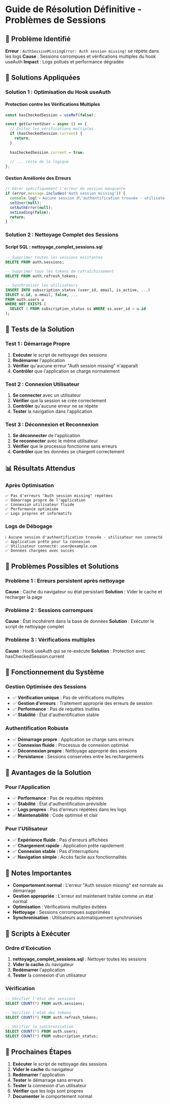 # Guide de Résolution Définitive - Problèmes de Sessions

## 🚨 Problème Identifié

**Erreur** : `AuthSessionMissingError: Auth session missing!` se répète dans les logs
**Cause** : Sessions corrompues et vérifications multiples du hook useAuth
**Impact** : Logs pollués et performance dégradée

## 🎯 Solutions Appliquées

### Solution 1 : Optimisation du Hook useAuth

#### Protection contre les Vérifications Multiples
```typescript
const hasCheckedSession = useRef(false);

const getCurrentUser = async () => {
  // Éviter les vérifications multiples
  if (hasCheckedSession.current) {
    return;
  }
  
  hasCheckedSession.current = true;
  
  // ... reste de la logique
};
```

#### Gestion Améliorée des Erreurs
```typescript
// Gérer spécifiquement l'erreur de session manquante
if (error.message.includes('Auth session missing')) {
  console.log('ℹ️ Aucune session d\'authentification trouvée - utilisateur non connecté');
  setUser(null);
  setAuthError(null);
  setLoading(false);
  return;
}
```

### Solution 2 : Nettoyage Complet des Sessions

#### Script SQL : nettoyage_complet_sessions.sql
```sql
-- Supprimer toutes les sessions existantes
DELETE FROM auth.sessions;

-- Supprimer tous les tokens de rafraîchissement
DELETE FROM auth.refresh_tokens;

-- Synchroniser les utilisateurs
INSERT INTO subscription_status (user_id, email, is_active, ...)
SELECT u.id, u.email, false, ...
FROM auth.users u
WHERE NOT EXISTS (
  SELECT 1 FROM subscription_status ss WHERE ss.user_id = u.id
);
```

## 🧪 Tests de la Solution

### Test 1 : Démarrage Propre
1. **Exécuter** le script de nettoyage des sessions
2. **Redémarrer** l'application
3. **Vérifier** qu'aucune erreur "Auth session missing" n'apparaît
4. **Contrôler** que l'application se charge normalement

### Test 2 : Connexion Utilisateur
1. **Se connecter** avec un utilisateur
2. **Vérifier** que la session se crée correctement
3. **Contrôler** qu'aucune erreur ne se répète
4. **Tester** la navigation dans l'application

### Test 3 : Déconnexion et Reconnexion
1. **Se déconnecter** de l'application
2. **Se reconnecter** avec le même utilisateur
3. **Vérifier** que le processus fonctionne sans erreurs
4. **Contrôler** que les données se chargent correctement

## 📊 Résultats Attendus

### Après Optimisation
```
✅ Pas d'erreurs "Auth session missing" répétées
✅ Démarrage propre de l'application
✅ Connexion utilisateur fluide
✅ Performance optimisée
✅ Logs propres et informatifs
```

### Logs de Débogage
```
ℹ️ Aucune session d'authentification trouvée - utilisateur non connecté
✅ Application prête pour la connexion
✅ Utilisateur connecté: user@example.com
✅ Données chargées avec succès
```

## 🚨 Problèmes Possibles et Solutions

### Problème 1 : Erreurs persistent après nettoyage
**Cause** : Cache du navigateur ou état persistant
**Solution** : Vider le cache et recharger la page

### Problème 2 : Sessions corrompues
**Cause** : État incohérent dans la base de données
**Solution** : Exécuter le script de nettoyage complet

### Problème 3 : Vérifications multiples
**Cause** : Hook useAuth qui se re-exécute
**Solution** : Protection avec hasCheckedSession.current

## 🔄 Fonctionnement du Système

### Gestion Optimisée des Sessions
- ✅ **Vérification unique** : Pas de vérifications multiples
- ✅ **Gestion d'erreurs** : Traitement approprié des erreurs de session
- ✅ **Performance** : Pas de requêtes inutiles
- ✅ **Stabilité** : État d'authentification stable

### Authentification Robuste
- ✅ **Démarrage propre** : Application se charge sans erreurs
- ✅ **Connexion fluide** : Processus de connexion optimisé
- ✅ **Déconnexion propre** : Nettoyage approprié des sessions
- ✅ **Persistance** : Sessions conservées entre les rechargements

## 🎉 Avantages de la Solution

### Pour l'Application
- ✅ **Performance** : Pas de requêtes répétées
- ✅ **Stabilité** : État d'authentification prévisible
- ✅ **Logs propres** : Pas d'erreurs répétées dans les logs
- ✅ **Maintenabilité** : Code optimisé et clair

### Pour l'Utilisateur
- ✅ **Expérience fluide** : Pas d'erreurs affichées
- ✅ **Chargement rapide** : Application prête rapidement
- ✅ **Connexion stable** : Pas d'interruptions
- ✅ **Navigation simple** : Accès facile aux fonctionnalités

## 📝 Notes Importantes

- **Comportement normal** : L'erreur "Auth session missing" est normale au démarrage
- **Gestion appropriée** : L'erreur est maintenant traitée comme un état normal
- **Optimisation** : Vérifications multiples évitées
- **Nettoyage** : Sessions corrompues supprimées
- **Synchronisation** : Utilisateurs automatiquement synchronisés

## 🔧 Scripts à Exécuter

### Ordre d'Exécution
1. **nettoyage_complet_sessions.sql** : Nettoyer toutes les sessions
2. **Vider le cache** du navigateur
3. **Redémarrer** l'application
4. **Tester** la connexion d'un utilisateur

### Vérification
```sql
-- Vérifier l'état des sessions
SELECT COUNT(*) FROM auth.sessions;

-- Vérifier l'état des tokens
SELECT COUNT(*) FROM auth.refresh_tokens;

-- Vérifier la synchronisation
SELECT COUNT(*) FROM auth.users;
SELECT COUNT(*) FROM subscription_status;
```

## 🎯 Prochaines Étapes

1. **Exécuter** le script de nettoyage des sessions
2. **Vider le cache** du navigateur
3. **Redémarrer** l'application
4. **Tester** le démarrage sans erreurs
5. **Tester** la connexion d'un utilisateur
6. **Vérifier** que les logs sont propres
7. **Documenter** le comportement normal
